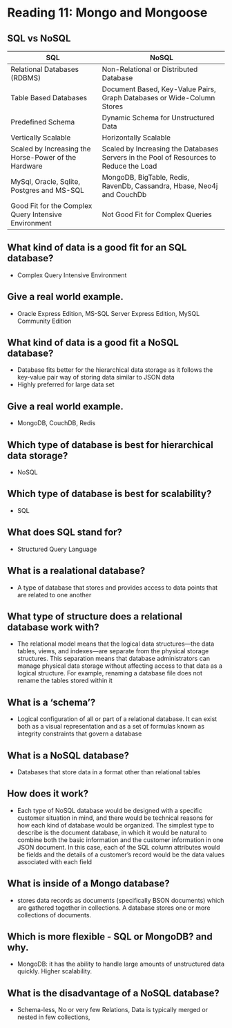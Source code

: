 # Reading 11: Mongo and Mongoose

## SQL vs NoSQL
| SQL | NoSQL |
| --- | ----- |
|  Relational Databases (RDBMS) | Non-Relational or Distributed Database |
| Table Based Databases | Document Based, Key-Value Pairs, Graph Databases or Wide-Column Stores |
| Predefined Schema | Dynamic Schema for Unstructured Data |
| Vertically Scalable | Horizontally Scalable |
|  Scaled by Increasing the Horse-Power of the Hardware | Scaled by Increasing the Databases Servers in the Pool of Resources to Reduce the Load |
| MySql, Oracle, Sqlite, Postgres and MS-SQL | MongoDB, BigTable, Redis, RavenDb, Cassandra, Hbase, Neo4j and CouchDb |
| Good Fit for the Complex Query Intensive Environment | Not Good Fit for Complex Queries |


## What kind of data is a good fit for an SQL database?
  - Complex Query Intensive Environment

## Give a real world example.
  - Oracle Express Edition, MS-SQL Server Express Edition, MySQL Community Edition

## What kind of data is a good fit a NoSQL database?
  -  Database fits better for the hierarchical data storage as it follows the key-value pair way of storing data similar to JSON data
  -  Highly preferred for large data set

## Give a real world example.
  - MongoDB, CouchDB, Redis

## Which type of database is best for hierarchical data storage?
  - NoSQL
  
## Which type of database is best for scalability?
  - SQL

## What does SQL stand for?
  - Structured Query Language
## What is a realational database?
  - A type of database that stores and provides access to data points that are related to one another

## What type of structure does a relational database work with?
  - The relational model means that the logical data structures—the data tables, views, and indexes—are separate from the physical storage structures. This separation means that database administrators can manage physical data storage without affecting access to that data as a logical structure. For example, renaming a database file does not rename the tables stored within it

## What is a ‘schema’?
  - Logical configuration of all or part of a relational database. It can exist both as a visual representation and as a set of formulas known as integrity constraints that govern a database

## What is a NoSQL database?
  -  Databases that store data in a format other than relational tables

## How does it work?
  - Each type of NoSQL database would be designed with a specific customer situation in mind, and there would be technical reasons for how each kind of database would be organized. The simplest type to describe is the document database, in which it would be natural to combine both the basic information and the customer information in one JSON document. In this case, each of the SQL column attributes would be fields and the details of a customer’s record would be the data values associated with each field

## What is inside of a Mongo database?
  - stores data records as documents (specifically BSON documents) which are gathered together in collections. A database stores one or more collections of documents.

## Which is more flexible - SQL or MongoDB? and why.
  - MongoDB: it has the ability to handle large amounts of unstructured data quickly. Higher scalability.
 
## What is the disadvantage of a NoSQL database?
 - Schema-less, No or very few Relations, Data is typically merged or nested in few collections,  
